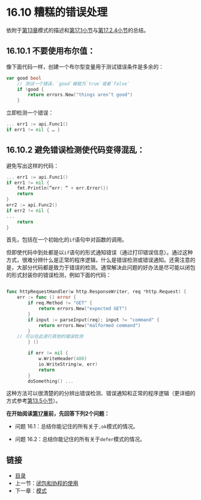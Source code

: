 # 16.10 糟糕的错误处理

依附于[第13章](13.0.md)模式的描述和[第17.1小节](17.1.md)与[第17.2.4小节](17.2.md)的总结。

## 16.10.1 不要使用布尔值：

像下面代码一样，创建一个布尔型变量用于测试错误条件是多余的：

```go
var good bool
    // 测试一个错误，`good`被赋为`true`或者`false`
    if !good {
        return errors.New("things aren’t good")
    }
```

立即检测一个错误：

```go
... err1 := api.Func1()
if err1 != nil { … }
```

## 16.10.2 避免错误检测使代码变得混乱：

避免写出这样的代码：

```go
... err1 := api.Func1()
if err1 != nil {
    fmt.Println(“err: “ + err.Error())
    return
}
err2 := api.Func2()
if err2 != nil {
...
    return
}    
```

首先，包括在一个初始化的`if`语句中对函数的调用。

但即使代码中到处都是以`if`语句的形式通知错误（通过打印错误信息）。通过这种方式，很难分辨什么是正常的程序逻辑，什么是错误检测或错误通知。还需注意的是，大部分代码都是致力于错误的检测。通常解决此问题的好办法是尽可能以闭包的形式封装你的错误检测，例如下面的代码：

```go

func httpRequestHandler(w http.ResponseWriter, req *http.Request) {
    err := func () error {
        if req.Method != "GET" {
            return errors.New("expected GET")
        }
        if input := parseInput(req); input != "command" {
            return errors.New("malformed command")
        }
    // 可以在此进行其他的错误检测
        } ()

        if err != nil {
            w.WriteHeader(400)
            io.WriteString(w, err)
            return
        }
        doSomething() ...
```

这种方法可以很清楚的的分辨出错误检测、错误通知和正常的程序逻辑（更详细的方式参考[第13.5小节](13.5.md)）。

**在开始阅读[第17章](17.0.md)前，先回答下列2个问题：**

- 问题 16.1：总结你能记住的所有关于`,ok`模式的情况。

- 问题 16.2：总结你能记住的所有关于`defer`模式的情况。


## 链接

- [目录](directory.md)
- 上一节：[闭包和协程的使用](16.9.md)
- 下一章：[模式](17.0.md)